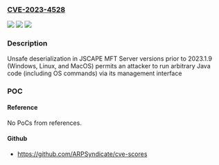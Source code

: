 ### [CVE-2023-4528](https://cve.mitre.org/cgi-bin/cvename.cgi?name=CVE-2023-4528)
![](https://img.shields.io/static/v1?label=Product&message=JSCAPE%20MFT%20Server&color=blue)
![](https://img.shields.io/static/v1?label=Version&message=0%3C%202023.1.9%20&color=brighgreen)
![](https://img.shields.io/static/v1?label=Vulnerability&message=CWE-502%20Deserialization%20of%20Untrusted%20Data&color=brighgreen)

### Description

Unsafe deserialization in JSCAPE MFT Server versions prior to 2023.1.9 (Windows, Linux, and MacOS) permits an attacker to run arbitrary Java code (including OS commands) via its management interface

### POC

#### Reference
No PoCs from references.

#### Github
- https://github.com/ARPSyndicate/cve-scores

